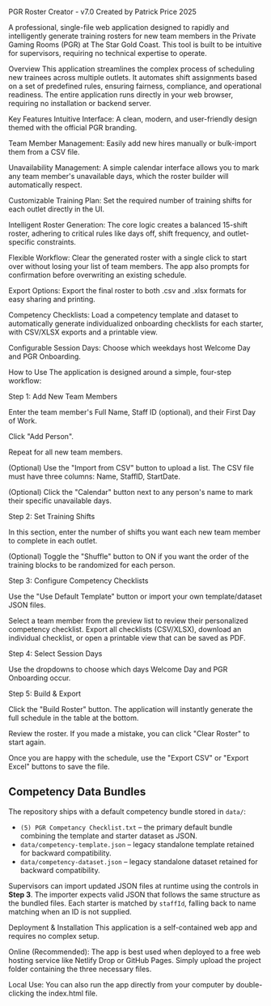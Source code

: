 PGR Roster Creator - v7.0
Created by Patrick Price 2025

A professional, single-file web application designed to rapidly and intelligently generate training rosters for new team members in the Private Gaming Rooms (PGR) at The Star Gold Coast. This tool is built to be intuitive for supervisors, requiring no technical expertise to operate.

Overview
This application streamlines the complex process of scheduling new trainees across multiple outlets. It automates shift assignments based on a set of predefined rules, ensuring fairness, compliance, and operational readiness. The entire application runs directly in your web browser, requiring no installation or backend server.

Key Features
Intuitive Interface: A clean, modern, and user-friendly design themed with the official PGR branding.

Team Member Management: Easily add new hires manually or bulk-import them from a CSV file.

Unavailability Management: A simple calendar interface allows you to mark any team member's unavailable days, which the roster builder will automatically respect.

Customizable Training Plan: Set the required number of training shifts for each outlet directly in the UI.

Intelligent Roster Generation: The core logic creates a balanced 15-shift roster, adhering to critical rules like days off, shift frequency, and outlet-specific constraints.

Flexible Workflow: Clear the generated roster with a single click to start over without losing your list of team members. The app also prompts for confirmation before overwriting an existing schedule.

Export Options: Export the final roster to both .csv and .xlsx formats for easy sharing and printing.

Competency Checklists: Load a competency template and dataset to automatically generate individualized onboarding checklists for each starter, with CSV/XLSX exports and a printable view.

Configurable Session Days: Choose which weekdays host Welcome Day and PGR Onboarding.

How to Use
  The application is designed around a simple, four-step workflow:

Step 1: Add New Team Members

Enter the team member's Full Name, Staff ID (optional), and their First Day of Work.

Click "Add Person".

Repeat for all new team members.

(Optional) Use the "Import from CSV" button to upload a list. The CSV file must have three columns: Name, StaffID, StartDate.

(Optional) Click the "Calendar" button next to any person's name to mark their specific unavailable days.

Step 2: Set Training Shifts

In this section, enter the number of shifts you want each new team member to complete in each outlet.

(Optional) Toggle the "Shuffle" button to ON if you want the order of the training blocks to be randomized for each person.

Step 3: Configure Competency Checklists

Use the "Use Default Template" button or import your own template/dataset JSON files.

Select a team member from the preview list to review their personalized competency checklist. Export all checklists (CSV/XLSX), download an individual checklist, or open a printable view that can be saved as PDF.

Step 4: Select Session Days

Use the dropdowns to choose which days Welcome Day and PGR Onboarding occur.

Step 5: Build & Export

Click the "Build Roster" button. The application will instantly generate the full schedule in the table at the bottom.

Review the roster. If you made a mistake, you can click "Clear Roster" to start again.

Once you are happy with the schedule, use the "Export CSV" or "Export Excel" buttons to save the file.

Competency Data Bundles
----------------------

The repository ships with a default competency bundle stored in `data/`:

* `(5) PGR Competancy Checklist.txt` – the primary default bundle combining the template and starter dataset as JSON.
* `data/competency-template.json` – legacy standalone template retained for backward compatibility.
* `data/competency-dataset.json` – legacy standalone dataset retained for backward compatibility.

Supervisors can import updated JSON files at runtime using the controls in **Step 3**. The importer expects valid JSON that follows the same structure as the bundled files. Each starter is matched by `staffId`, falling back to name matching when an ID is not supplied.

Deployment & Installation
This application is a self-contained web app and requires no complex setup.

Online (Recommended): The app is best used when deployed to a free web hosting service like Netlify Drop or GitHub Pages. Simply upload the project folder containing the three necessary files.

Local Use: You can also run the app directly from your computer by double-clicking the index.html file.
